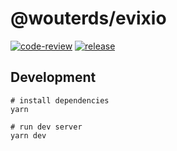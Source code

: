 # @wouterds/evixio

[![code-review](https://github.com/wouterds/evix.io/workflows/code-review/badge.svg)](https://github.com/wouterds/evix.io/actions/workflows/code-review.yml)
[![release](https://github.com/wouterds/evix.io/workflows/release/badge.svg)](https://github.com/wouterds/evix.io/actions/workflows/release.yml)

## Development

```
# install dependencies
yarn

# run dev server
yarn dev
```
